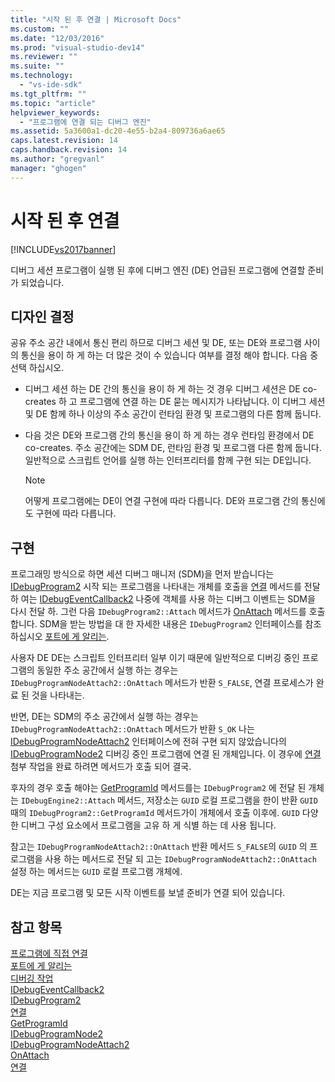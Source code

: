 ```yaml
---
title: "시작 된 후 연결 | Microsoft Docs"
ms.custom: ""
ms.date: "12/03/2016"
ms.prod: "visual-studio-dev14"
ms.reviewer: ""
ms.suite: ""
ms.technology: 
  - "vs-ide-sdk"
ms.tgt_pltfrm: ""
ms.topic: "article"
helpviewer_keywords: 
  - "프로그램에 연결 되는 디버그 엔진"
ms.assetid: 5a3600a1-dc20-4e55-b2a4-809736a6ae65
caps.latest.revision: 14
caps.handback.revision: 14
ms.author: "gregvanl"
manager: "ghogen"
---
```

# 시작 된 후 연결
[!INCLUDE[vs2017banner](../../code-quality/includes/vs2017banner.md)]

디버그 세션 프로그램이 실행 된 후에 디버그 엔진 \(DE\) 언급된 프로그램에 연결할 준비가 되었습니다.  
  
## 디자인 결정  
 공유 주소 공간 내에서 통신 편리 하므로 디버그 세션 및 DE, 또는 DE와 프로그램 사이의 통신을 용이 하 게 하는 더 많은 것이 수 있습니다 여부를 결정 해야 합니다.  다음 중 선택 하십시오.  
  
-   디버그 세션 하는 DE 간의 통신을 용이 하 게 하는 것 경우 디버그 세션은 DE co\-creates 하 고 프로그램에 연결 하는 DE 묻는 메시지가 나타납니다.  이 디버그 세션 및 DE 함께 하나 이상의 주소 공간이 런타임 환경 및 프로그램의 다른 함께 둡니다.  
  
-   다음 것은 DE와 프로그램 간의 통신을 용이 하 게 하는 경우 런타임 환경에서 DE co\-creates.  주소 공간에는 SDM DE, 런타임 환경 및 프로그램 다른 함께 둡니다.  일반적으로 스크립트 언어를 실행 하는 인터프리터를 함께 구현 되는 DE입니다.  
  
    > [!NOTE]
    >  어떻게 프로그램에는 DE이 연결 구현에 따라 다릅니다.  DE와 프로그램 간의 통신에도 구현에 따라 다릅니다.  
  
## 구현  
 프로그래밍 방식으로 하면 세션 디버그 매니저 \(SDM\)을 먼저 받습니다는 [IDebugProgram2](../../extensibility/debugger/reference/idebugprogram2.md) 시작 되는 프로그램을 나타내는 개체를 호출을 [연결](../../extensibility/debugger/reference/idebugprogram2-attach.md) 메서드를 전달 하 여는 [IDebugEventCallback2](../../extensibility/debugger/reference/idebugeventcallback2.md) 나중에 객체를 사용 하는 디버그 이벤트는 SDM을 다시 전달 하.  그런 다음 `IDebugProgram2::Attach` 메서드가 [OnAttach](../../extensibility/debugger/reference/idebugprogramnodeattach2-onattach.md) 메서드를 호출합니다.  SDM을 받는 방법을 대 한 자세한 내용은 `IDebugProgram2` 인터페이스를 참조 하십시오 [포트에 게 알리는](../../extensibility/debugger/notifying-the-port.md).  
  
 사용자 DE DE는 스크립트 인터프리터 일부 이기 때문에 일반적으로 디버깅 중인 프로그램의 동일한 주소 공간에서 실행 하는 경우는 `IDebugProgramNodeAttach2::OnAttach` 메서드가 반환 `S_FALSE`, 연결 프로세스가 완료 된 것을 나타내는.  
  
 반면, DE는 SDM의 주소 공간에서 실행 하는 경우는 `IDebugProgramNodeAttach2::OnAttach` 메서드가 반환 `S_OK` 나는 [IDebugProgramNodeAttach2](../../extensibility/debugger/reference/idebugprogramnodeattach2.md) 인터페이스에 전혀 구현 되지 않았습니다의 [IDebugProgramNode2](../../extensibility/debugger/reference/idebugprogramnode2.md) 디버깅 중인 프로그램에 연결 된 개체입니다.  이 경우에 [연결](../../extensibility/debugger/reference/idebugengine2-attach.md) 첨부 작업을 완료 하려면 메서드가 호출 되어 결국.  
  
 후자의 경우 호출 해야는 [GetProgramId](../../extensibility/debugger/reference/idebugprogram2-getprogramid.md) 메서드를는 `IDebugProgram2` 에 전달 된 개체는 `IDebugEngine2::Attach` 메서드, 저장소는 `GUID` 로컬 프로그램을 한이 반환 `GUID` 때의 `IDebugProgram2::GetProgramId` 메서드가이 개체에서 호출 이후에.  `GUID` 다양 한 디버그 구성 요소에서 프로그램을 고유 하 게 식별 하는 데 사용 됩니다.  
  
 참고는 `IDebugProgramNodeAttach2::OnAttach` 반환 메서드 `S_FALSE`의 `GUID` 의 프로그램을 사용 하는 메서드로 전달 되 고는 `IDebugProgramNodeAttach2::OnAttach` 설정 하는 메서드는 `GUID` 로컬 프로그램 개체에.  
  
 DE는 지금 프로그램 및 모든 시작 이벤트를 보낼 준비가 연결 되어 있습니다.  
  
## 참고 항목  
 [프로그램에 직접 연결](../../extensibility/debugger/attaching-directly-to-a-program.md)   
 [포트에 게 알리는](../../extensibility/debugger/notifying-the-port.md)   
 [디버깅 작업](../../extensibility/debugger/debugging-tasks.md)   
 [IDebugEventCallback2](../../extensibility/debugger/reference/idebugeventcallback2.md)   
 [IDebugProgram2](../../extensibility/debugger/reference/idebugprogram2.md)   
 [연결](../../extensibility/debugger/reference/idebugprogram2-attach.md)   
 [GetProgramId](../../extensibility/debugger/reference/idebugprogram2-getprogramid.md)   
 [IDebugProgramNode2](../../extensibility/debugger/reference/idebugprogramnode2.md)   
 [IDebugProgramNodeAttach2](../../extensibility/debugger/reference/idebugprogramnodeattach2.md)   
 [OnAttach](../../extensibility/debugger/reference/idebugprogramnodeattach2-onattach.md)   
 [연결](../../extensibility/debugger/reference/idebugengine2-attach.md)